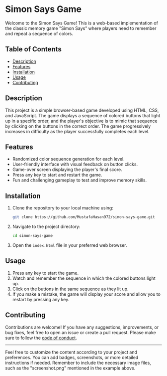# Simon Says Game

Welcome to the Simon Says Game! This is a web-based implementation of the classic memory game "Simon Says" where players need to remember and repeat a sequence of colors.

## Table of Contents

- [Description](#description)
- [Features](#features)
- [Installation](#installation)
- [Usage](#usage)
- [Contributing](#contributing)

## Description

This project is a simple browser-based game developed using HTML, CSS, and JavaScript. The game displays a sequence of colored buttons that light up in a specific order, and the player's objective is to mimic that sequence by clicking on the buttons in the correct order. The game progressively increases in difficulty as the player successfully completes each level.

## Features

- Randomized color sequence generation for each level.
- User-friendly interface with visual feedback on button clicks.
- Game-over screen displaying the player's final score.
- Press any key to start and restart the game.
- Fun and challenging gameplay to test and improve memory skills.

## Installation

1. Clone the repository to your local machine using:

   ```bash
   git clone https://github.com/MustafaHasan972/simon-says-game.git
   ```

2. Navigate to the project directory:

   ```bash
   cd simon-says-game
   ```

3. Open the `index.html` file in your preferred web browser.

## Usage

1. Press any key to start the game.
2. Watch and remember the sequence in which the colored buttons light up.
3. Click on the buttons in the same sequence as they lit up.
4. If you make a mistake, the game will display your score and allow you to restart by pressing any key.

## Contributing

Contributions are welcome! If you have any suggestions, improvements, or bug fixes, feel free to open an issue or create a pull request. Please make sure to follow the [code of conduct](CODE_OF_CONDUCT.md).

---

Feel free to customize the content according to your project and preferences. You can add badges, screenshots, or more detailed instructions if needed. Remember to include the necessary image files, such as the "screenshot.png" mentioned in the example above.

